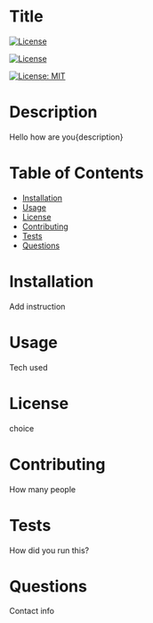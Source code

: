 # Title

[![License](https://img.shields.io/badge/License-Apache%202.0-blue.svg)](https://opensource.org/licenses/Apache-2.0)

[![License](https://img.shields.io/badge/License-Boost%201.0-lightblue.svg)](https://www.boost.org/LICENSE_1_0.txt)

[![License: MIT](https://img.shields.io/badge/License-MIT-yellow.svg)](https://opensource.org/licenses/MIT)

# Description

Hello how are you{description}

# Table of Contents

- [Installation](#Installation)
- [Usage](#Usage)
- [License](#License)
- [Contributing](#Contributing)
- [Tests](#Tests)
- [Questions](#Questions)

# Installation

Add instruction

# Usage

Tech used

# License

choice

# Contributing

How many people

# Tests

How did you run this?

# Questions

Contact info
